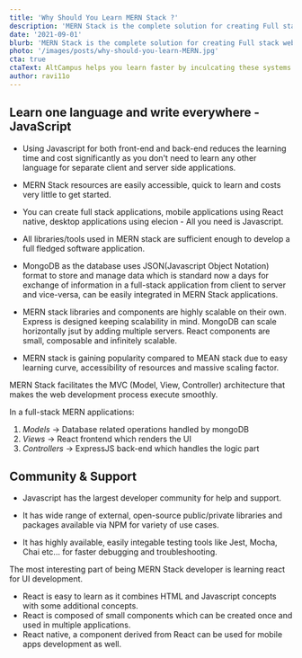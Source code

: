 ```yaml
---
title: 'Why Should You Learn MERN Stack ?'
description: 'MERN Stack is the complete solution for creating Full stack web applications. It involves frontend app development, backend app development as well as database designs. All it requires is the Javascript.'
date: '2021-09-01'
blurb: 'MERN Stack is the complete solution for creating Full stack web applications. It involves frontend app development, backend app development as well as database designs. All it requires is the Javascript.'
photo: '/images/posts/why-should-you-learn-MERN.jpg'
cta: true
ctaText: AltCampus helps you learn faster by inculcating these systems as part of the learning model. 🙌
author: ravi11o
---
```


## Learn one language and write everywhere - JavaScript

- Using Javascript for both front-end and back-end reduces the learning time and cost significantly as you don't need to learn any other language for separate client and server side applications.

- MERN Stack resources are easily accessible, quick to learn and costs very little to get started.

- You can create full stack applications, mobile applications using React native, desktop applications using elecion - All you need is Javascript.

- All libraries/tools used in MERN stack are sufficient enough to develop a full fledged software application.

- MongoDB as the database uses JSON(Javascript Object Notation) format to store and manage data which is standard now a days for exchange of information in a full-stack application from client to server and vice-versa, can be easily integrated in MERN Stack applications.

- MERN stack libraries and components are highly scalable on their own. Express is designed keeping scalability in mind. MongoDB can scale horizontally jsut by adding multiple servers. React components are small, composable and infinitely scalable.

- MERN stack is gaining popularity compared to MEAN stack due to easy learning curve, accessibility of resources and massive scaling factor.

MERN Stack facilitates the MVC (Model, View, Controller) architecture that makes the web development process execute smoothly.

In a full-stack MERN applications:

1. _Models_ -> Database related operations handled by mongoDB
2. _Views_ -> React frontend which renders the UI
3. _Controllers_ -> ExpressJS back-end which handles the logic part

## Community & Support

- Javascript has the largest developer community for help and support.

- It has wide range of external, open-source public/private libraries and packages available via NPM for variety of use cases.

- It has highly available, easily integable testing tools like Jest, Mocha, Chai etc... for faster debugging and troubleshooting.

The most interesting part of being MERN Stack developer is learning react for UI development.

- React is easy to learn as it combines HTML and Javascript concepts with some additional concepts.
- React is composed of small components which can be created once and used in multiple applications.
- React native, a component derived from React can be used for mobile apps development as well.
